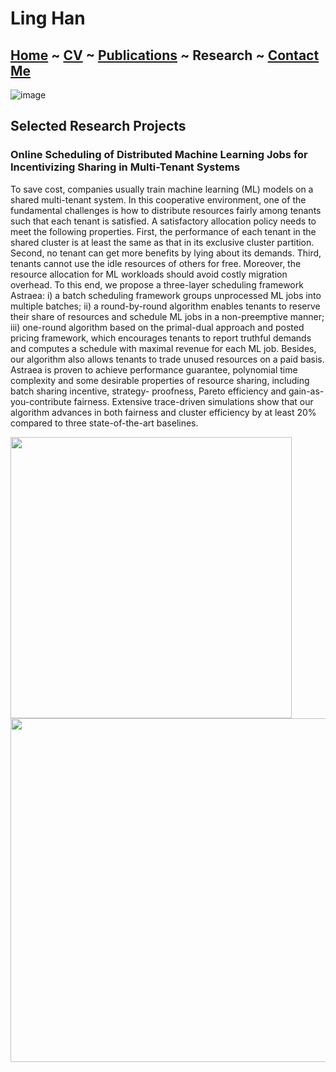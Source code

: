 # Ling Han
## [Home](https://www.linghan.me/)  ~  [CV](https://www.linghan.me/CV)  ~   [Publications](https://www.linghan.me/publications)  ~  Research  ~   [Contact Me](https://www.linghan.me/CM)

![image](https://media.licdn.com/dms/image/D4E16AQE1yfMF2smlXQ/profile-displaybackgroundimage-shrink_350_1400/0/1675223891394?e=1686787200&v=beta&t=FgGDpYDjS6rv2OGMv84hxZu2VUO50I2lFjx47hqY7pc)

## Selected Research Projects

### Online Scheduling of Distributed Machine Learning Jobs for Incentivizing Sharing in Multi-Tenant Systems

To save cost, companies usually train machine learning (ML) models on a shared multi-tenant system. In this cooperative environment, one of the fundamental challenges is how to distribute resources fairly among tenants such that each tenant is satisfied. A satisfactory allocation policy needs to meet the following properties. First, the performance of each tenant in the shared cluster is at least the same as that in its exclusive cluster partition. Second, no tenant can get more benefits by lying about its demands. Third, tenants cannot use the idle resources of others for free. Moreover, the resource allocation for ML workloads should avoid costly migration overhead. To this end, we propose a three-layer scheduling framework Astraea: i) a batch scheduling framework groups unprocessed ML jobs into multiple batches; ii) a round-by-round algorithm enables tenants to reserve their share of resources and schedule ML jobs in a non-preemptive manner; iii) one-round algorithm based on the primal-dual approach and posted pricing framework, which encourages tenants to report truthful demands and computes a schedule with maximal revenue for each ML job. Besides, our algorithm also allows tenants to trade unused resources on a paid basis. Astraea is proven to achieve performance guarantee, polynomial time complexity and some desirable properties of resource sharing, including batch sharing incentive, strategy- proofness, Pareto efficiency and gain-as-you-contribute fairness. Extensive trace-driven simulations show that our algorithm advances in both fairness and cluster efficiency by at least 20% compared to three state-of-the-art baselines. <br>

<img src="https://s2.loli.net/2023/04/23/fpAEHm6DCsdglcx.png" width='450px'> <img src="https://s2.loli.net/2023/04/23/CUx9pVfG4dqnlsi.png" width='550px'>
